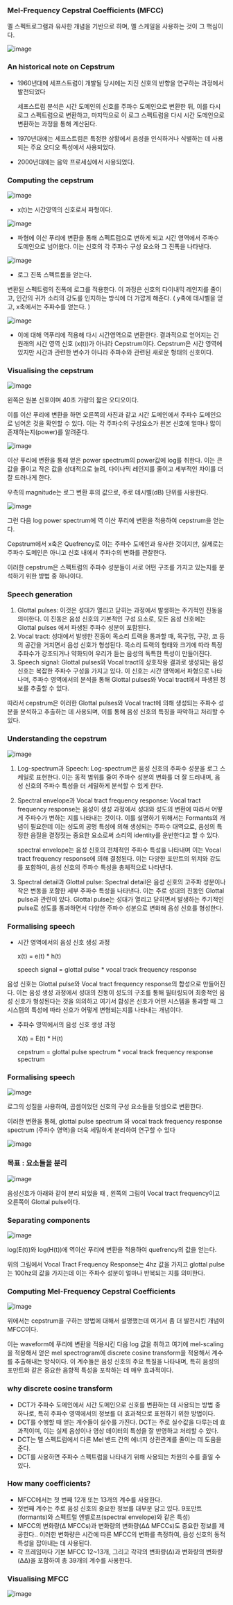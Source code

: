### Mel-Frequency Cepstral Coefficients (MFCC)

멜 스펙트로그램과 유사한 개념을 기반으로 하며, 멜 스케일을 사용하는 것이 그 핵심이다.

![image](https://github.com/meowmoeww/Audio/assets/89447043/fc94c048-1738-42ad-9d3a-345794722120)

### An historical note on Cepstrum

- 1960년대에 세프스트럼이 개발될 당시에는 지진 신호의 반향을 연구하는 과정에서 발전되었다
    
    세프스트럼 분석은 시간 도메인의 신호를 주파수 도메인으로 변환한 뒤, 이를 다시 로그 스펙트럼으로 변환하고, 마지막으로 이 로그 스펙트럼을 다시 시간 도메인으로 변환하는 과정을 통해 계산된다. 
    
- 1970년대에는 세프스트럼은 특정한 상황에서 음성을 인식하거나 식별하는 데 사용되는 주요 오디오 특성에서 사용되었다.
- 2000년대에는 음악 프로세싱에서 사용되었다.

### Computing the cepstrum

![image](https://github.com/meowmoeww/Audio/assets/89447043/967ca644-7f0d-43c4-9010-542f316ef78b)

- x(t)는 시간영역의 신호로서 파형이다.
    
![image](https://github.com/meowmoeww/Audio/assets/89447043/8d0253a4-982a-46bc-b0d9-c22e8ff81533)
    
- 파형에 이산 푸리에 변환을 통해 스펙트럼으로 변하게 되고 시간 영역에서 주파수 도메인으로 넘어왔다. 이는 신호의 각 주파수 구성 요소와 그 진폭을 나타낸다.
    
![image](https://github.com/meowmoeww/Audio/assets/89447043/1583f268-f456-4b1f-ade6-0d01cc5b2dc9)
    
- 로그 진폭 스펙트롬을 얻는다.

변환된 스펙트럼의 진폭에 로그를 적용한다. 이 과정은 신호의 다이내믹 레인지를 줄이고, 인간의 귀가 소리의 강도를 인지하는 방식에 더 가깝게 해준다. ( y축에 데시벨을 얻고, x축에서는 주파수를 얻는다. )

![image](https://github.com/meowmoeww/Audio/assets/89447043/17c8a948-3e2c-4f24-900c-8b5c6cf3f2f9)

- 이에 대해 역푸리에 적용해 다시 시간영역으로 변환한다. 결과적으로 얻어지는 건 원래의 시간 영역 신호 (x(t))가 아니라 Cepstrum이다. Cepstrum은 시간 영역에 있지만 시간과 관련한 변수가 아니라 주파수와 관련된 새로운 형태의 신호이다.

### Visualising the cepstrum

![image](https://github.com/meowmoeww/Audio/assets/89447043/977d1861-4b74-411b-9ca2-6aa411c01784)

왼쪽은 원본 신호이며 40초 가량의 짧은 오디오이다.

이를 이산 푸리에 변환을 하면 오른쪽의 사진과 같고 시간 도메인에서 주파수 도메인으로 넘어온 것을 확인할 수 있다. 이는 각 주파수의 구성요소가 원본 신호에 얼마나 많이 존재하는지(power)를 알려준다. 

![image](https://github.com/meowmoeww/Audio/assets/89447043/5ecf3552-8218-4312-a3c8-c219f6ed5cdc)

이산 푸리에 변환을 통해 얻은 power spectrum의 power값에 log를 취한다. 이는 큰 값을 줄이고 작은 값을 상대적으로 늘려, 다이나믹 레인지를 줄이고 세부적인 차이를 더 잘 드러나게 한다.

우측의 magnitude는  로그 변환 후의 값으로, 주로 데시벨(dB) 단위를 사용한다. 

![image](https://github.com/meowmoeww/Audio/assets/89447043/aa3c6a03-b610-4b7d-b1d5-b1c17d09a907)

그런 다음 log power spectrum에 역 이산 푸리에 변환을 적용하여 cepstrum을 얻는다. 

Cepstrum에서 x축은 Quefrency로 이는 주파수 도메인과 유사한 것이지만, 실제로는 주파수 도메인은 아니고 신호 내에서 주파수의 변화를 관찰한다.

이러한 cepstrum은 스펙트럼의 주파수 성분들이 서로 어떤 구조를 가지고 있는지를 분석하기 위한 방법 중 하나이다. 

### Speech generation

1. Glottal pulses:  이것은 성대가 열리고 닫히는 과정에서 발생하는 주기적인 진동을 의미한다. 이 진동은 음성 신호의 기본적인 구성 요소로, 모든 음성 신호에는 Glottal pulses 에서 파생된 주파수 성분이 포함된다.
2. Vocal tract: 성대에서 발생한 진동이 목소리 트랙을 통과할 때, 목구멍, 구강, 코 등의 공간을 거치면서 음성 신호가 형성된다. 목소리 트랙의 형태와 크기에 따라 특정 주파수가 강조되거나 약화되어 우리가 듣는 음성의 독특한 특성이 만들어진다.
3. Speech signal: Glottal pulses와 Vocal tract의 상호작용 결과로 생성되는 음성 신호는 복잡한 주파수 구성을 가지고 있다. 이 신호는 시간 영역에서 파형으로 나타나며, 주파수 영역에서의 분석을 통해 Glottal pulses와 Vocal tract에서 파생된 정보를 추출할 수 있다. 

따라서 cepstrum은 이러한 Glottal pulses와 Vocal tract에 의해 생성되는 주파수 성분을 분석하고 추출하는 데 사용되며, 이를 통해 음성 신호의 특징을 파악하고 처리할 수 있다.

### Understanding the cepstrum

![image](https://github.com/meowmoeww/Audio/assets/89447043/20198a4a-4541-4e83-aacb-491174b0653d)

1. Log-spectrum과 Speech: Log-spectrum은 음성 신호의 주파수 성분을 로그 스케일로 표현한다. 이는 동적 범위를 줄여 주파수 성분의 변화를 더 잘 드러내며, 음성 신호의 주파수 특성을 더 세밀하게 분석할 수 있게 한다. 
2. Spectral envelope과 Vocal tract frequency response: Vocal tract frequency response는 음성이 생성 과정에서 성대와 성도의 변환에 따라서 어떻게 주파수가 변하는 지를 나타내는 것이다. 이를 설명하기 위해서는 Formants의 개념이 필요한데 이는 성도의 공명 특성에 의해 생성되는 주파수 대역으로, 음성의 특정한 음질을 결정짓는 중요한 요소로써 소리의 identity를 운반한다고 할 수 있다. 
    
    spectral envelope는 음성 신호의 전체적인 주파수 특성을 나타내며 이는 Vocal tract frequency response에 의해 결정된다. 이는 다양한 포만트의 위치와 강도를 포함하여, 음성 신호의 주파수 특성을 총체적으로 나타낸다.
    

3. Spectral detail과 Glottal pulse: Spectral detail은 음성 신호의 고주파 성분이나 작은 변동을 포함한 세부 주파수 특성을 나타낸다. 이는 주로 성대의 진동인 Glottal pulse과 관련이 있다. Glottal pulse는 성대가 열리고 닫히면서 발생하는 주기적인 pulse로 성도를 통과하면서 다양한 주파수 성분으로 변화해 음성 신호를 형성한다. 

### Formalising speech

- 시간 영역에서의 음성 신호 생성 과정
    
    x(t) = e(t) * h(t) 
    
    speech signal = glottal pulse * vocal track frequency response
    

음성 신호는 Glottal pulse와  Vocal tract frequency response의 합성으로 만들어진다. 이는 음성 생성 과정에서 성대의 진동이 성도의 구조를 통해 필터링되어 최종적인 음성 신호가 형성된다는 것을 의의하고 여기서 합성은 신호가 어떤 시스템을 통과할 때 그 시스템의 특성에 따라 신호가 어떻게 변형되는지를 나타내는 개념이다.

- 주파수 영역에서의 음성 신호 생성 과정
    
    X(t) = E(t) * H(t)
    
    cepstrum = glottal pulse spectrum * vocal track frequency response spectrum
    

### Formalising speech

![image](https://github.com/meowmoeww/Audio/assets/89447043/f4328501-1e34-40d9-a78e-4f3f9a4b058c)

로그의 성질을 사용하여, 곱셈이었던 신호의 구성 요소들을 덧셈으로 변환한다.

이러한 변환을 통해, glottal pulse spectrum 와 vocal track frequency response spectrum (주파수 영역)을 더욱 세밀하게 분리하여 연구할 수 있다

![image](https://github.com/meowmoeww/Audio/assets/89447043/573dc687-4504-4910-8509-0bf1afa64ded)

### 목표 : 요소들을 분리

![image](https://github.com/meowmoeww/Audio/assets/89447043/c93fd87d-8c94-4e02-8b07-4b563dc6fbf3)

음성신호가 아래와 같이 분리 되었을 때 , 왼쪽의 그림이 Vocal tract frequency이고 오른쪽이 Glottal pulse이다.

### Separating components

![image](https://github.com/meowmoeww/Audio/assets/89447043/a73e9c48-bb76-49e9-a7c1-7fb5a964da22)

log(E(t))와 log(H(t))에 역이산 푸리에 변환을 적용하여 quefrency의 값을 얻는다. 

위의 그림에서 Vocal Tract Frequency Response는 4hz 값을 가지고 glottal pulse는 100hz의 값을 가지는데 이는 주파수 성분이 얼마나 반복되는 지를 의미한다.

### Computing Mel-Frequency Cepstral Coefficients

![image](https://github.com/meowmoeww/Audio/assets/89447043/2ffc2854-cba5-4eda-87da-85130665fca7)

위에서는 cepstrum을 구하는 방법에 대해서 설명했는데 여기서 좀 더 발전시킨 개념이 MFCC이다.

이는 waveform에 푸리에 변환을 적용시킨 다음 log 값을 취하고 여기에 mel-scaling을 적용해서 얻은 mel spectrogram에  discrete cosine transform을 적용해서 계수를 추출해내는 방식이다. 이 계수들은 음성 신호의 주요 특질을 나타내며, 특히 음성의 포만트와 같은 중요한 음향적 특성을 포착하는 데 매우 효과적이다.

### why discrete cosine transform

- DCT가 주파수 도메인에서 시간 도메인으로 신호를 변환하는 데 사용되는 방법 중 하나로, 특히 주파수 영역에서의 정보를 더 효과적으로 표현하기 위한 방법이다.
- DCT를 수행할 때 얻는 계수들이 실수를 가진다. DCT는 주로 실수값을 다루는데 효과적이며, 이는 실제 음성이나 영상 데이터의 특성을 잘 반영하고 처리할 수 있다.
- DCT는 멜 스펙트럼에서 다른 Mel 밴드 간의 에너지 상관관계를 줄이는 데 도움을 준다.
- DCT를 사용하면 주파수 스펙트럼을 나타내기 위해 사용되는 차원의 수를 줄일 수 있다.

### How many coefficients?

- MFCC에서는 첫 번째 12개 또는 13개의 계수를 사용한다.
- 첫번째 계수는 주로 음성 신호의 중요한 정보를 대부분 담고 있다. 9포만트(formants)와 스펙트럴 엔벨로프(spectral envelope)와 같은 특성)
- MFCC의 변화량(Δ MFCCs)과 변화량의 변화량(ΔΔ MFCCs)도 중요한 정보를 제공한다.. 이러한 변화량은 시간에 따른 MFCC의 변화를 측정하여, 음성 신호의 동적 특성을 잡아내는 데 사용된다.
- 각 프레임마다 기본 MFCC 12~13개, 그리고 각각의 변화량(Δ)과 변화량의 변화량(ΔΔ)을 포함하여 총 39개의 계수를 사용한다.

### Visualising MFCC

![image](https://github.com/meowmoeww/Audio/assets/89447043/a08bd5ac-0e86-4b9a-b0fa-8961713899f9)
